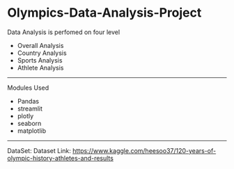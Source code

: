 # Olympics-Data-Analysis-Project

Data Analysis is perfomed on four level
  - Overall Analysis
  - Country Analysis
  - Sports Analysis
  - Athlete Analysis

* * *

Modules Used
  - Pandas
  - streamlit
  - plotly
  - seaborn
  - matplotlib

* * *

DataSet: Dataset Link: https://www.kaggle.com/heesoo37/120-years-of-olympic-history-athletes-and-results

